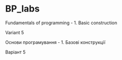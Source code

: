 # BP_labs
Fundamentals of programming - 1. Basic construction

Variant 5

Основи програмування - 1. Базові конструкції

Варіант 5
